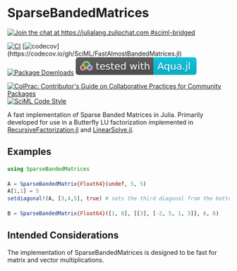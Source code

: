 # SparseBandedMatrices

[![Join the chat at https://julialang.zulipchat.com #sciml-bridged](https://img.shields.io/static/v1?label=Zulip&message=chat&color=9558b2&labelColor=389826)](https://julialang.zulipchat.com/#narrow/stream/279055-sciml-bridged)

[![CI](https://github.com/SciML/FastAlmostBandedMatrices.jl/actions/workflows/CI.yml/badge.svg)](https://github.com/SciML/FastAlmostBandedMatrices.jl/actions/workflows/CI.yml)
[![codecov](https://codecov.io/gh/SciML/FastAlmostBandedMatrices.jl/branch/main/graph/badge.svg?)](https://codecov.io/gh/SciML/FastAlmostBandedMatrices.jl)
[![Package Downloads](https://shields.io/endpoint?url=https://pkgs.genieframework.com/api/v1/badge/FastAlmostBandedMatrices)](https://pkgs.genieframework.com?packages=FastAlmostBandedMatrices)
[![Aqua QA](https://raw.githubusercontent.com/JuliaTesting/Aqua.jl/master/badge.svg)](https://github.com/JuliaTesting/Aqua.jl)

[![ColPrac: Contributor's Guide on Collaborative Practices for Community Packages](https://img.shields.io/badge/ColPrac-Contributor%27s%20Guide-blueviolet)](https://github.com/SciML/ColPrac)
[![SciML Code Style](https://img.shields.io/static/v1?label=code%20style&message=SciML&color=9558b2&labelColor=389826)](https://github.com/SciML/SciMLStyle)

A fast implementation of Sparse Banded Matrices in Julia. Primarily developed for use in a Butterfly LU factorization implemented in [RecursiveFactorization.jl](https://github.com/JuliaLinearAlgebra/RecursiveFactorization.jl) and [LinearSolve.jl](https://github.com/SciML/LinearSolve.jl).

## Examples
```julia
using SparseBandedMatrices

A = SparseBandedMatrix{Float64}(undef, 5, 5)
A[1,1] = 5
setdiagonal!(A, [3,4,5], true) # sets the third diagonal from the bottom to have the values 3, 4, and 5

B = SparseBandedMatrix{Float64}([1, 8], [[3], [-2, 5, 1, 3]], 6, 6)
```

## Intended Considerations
The implementation of SparseBandedMatrices is designed to be fast for matrix and vector multiplications. 